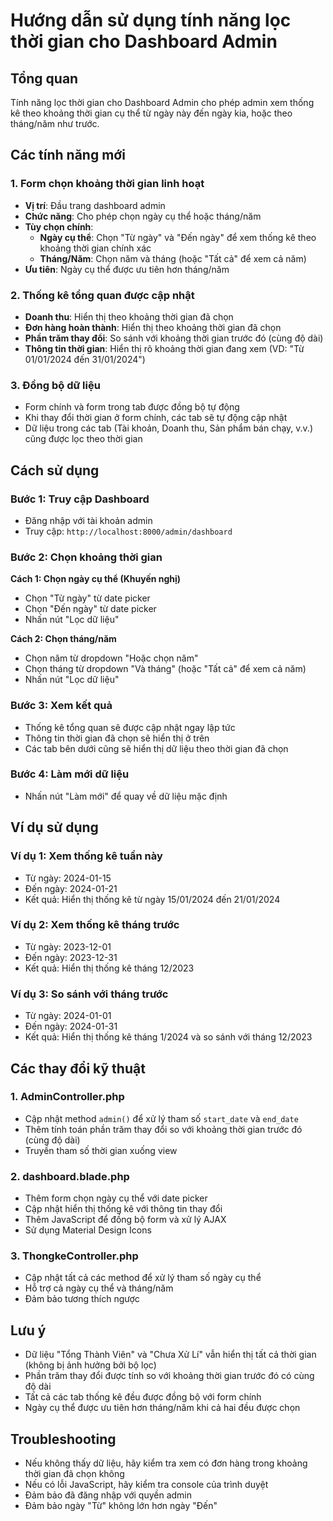# Hướng dẫn sử dụng tính năng lọc thời gian cho Dashboard Admin

## Tổng quan
Tính năng lọc thời gian cho Dashboard Admin cho phép admin xem thống kê theo khoảng thời gian cụ thể từ ngày này đến ngày kia, hoặc theo tháng/năm như trước.

## Các tính năng mới

### 1. Form chọn khoảng thời gian linh hoạt
- **Vị trí**: Đầu trang dashboard admin
- **Chức năng**: Cho phép chọn ngày cụ thể hoặc tháng/năm
- **Tùy chọn chính**:
  - **Ngày cụ thể**: Chọn "Từ ngày" và "Đến ngày" để xem thống kê theo khoảng thời gian chính xác
  - **Tháng/Năm**: Chọn năm và tháng (hoặc "Tất cả" để xem cả năm)
- **Ưu tiên**: Ngày cụ thể được ưu tiên hơn tháng/năm

### 2. Thống kê tổng quan được cập nhật
- **Doanh thu**: Hiển thị theo khoảng thời gian đã chọn
- **Đơn hàng hoàn thành**: Hiển thị theo khoảng thời gian đã chọn
- **Phần trăm thay đổi**: So sánh với khoảng thời gian trước đó (cùng độ dài)
- **Thông tin thời gian**: Hiển thị rõ khoảng thời gian đang xem (VD: "Từ 01/01/2024 đến 31/01/2024")

### 3. Đồng bộ dữ liệu
- Form chính và form trong tab được đồng bộ tự động
- Khi thay đổi thời gian ở form chính, các tab sẽ tự động cập nhật
- Dữ liệu trong các tab (Tài khoản, Doanh thu, Sản phẩm bán chạy, v.v.) cũng được lọc theo thời gian

## Cách sử dụng

### Bước 1: Truy cập Dashboard
- Đăng nhập với tài khoản admin
- Truy cập: `http://localhost:8000/admin/dashboard`

### Bước 2: Chọn khoảng thời gian
**Cách 1: Chọn ngày cụ thể (Khuyến nghị)**
- Chọn "Từ ngày" từ date picker
- Chọn "Đến ngày" từ date picker
- Nhấn nút "Lọc dữ liệu"

**Cách 2: Chọn tháng/năm**
- Chọn năm từ dropdown "Hoặc chọn năm"
- Chọn tháng từ dropdown "Và tháng" (hoặc "Tất cả" để xem cả năm)
- Nhấn nút "Lọc dữ liệu"

### Bước 3: Xem kết quả
- Thống kê tổng quan sẽ được cập nhật ngay lập tức
- Thông tin thời gian đã chọn sẽ hiển thị ở trên
- Các tab bên dưới cũng sẽ hiển thị dữ liệu theo thời gian đã chọn

### Bước 4: Làm mới dữ liệu
- Nhấn nút "Làm mới" để quay về dữ liệu mặc định

## Ví dụ sử dụng

### Ví dụ 1: Xem thống kê tuần này
- Từ ngày: 2024-01-15
- Đến ngày: 2024-01-21
- Kết quả: Hiển thị thống kê từ ngày 15/01/2024 đến 21/01/2024

### Ví dụ 2: Xem thống kê tháng trước
- Từ ngày: 2023-12-01
- Đến ngày: 2023-12-31
- Kết quả: Hiển thị thống kê tháng 12/2023

### Ví dụ 3: So sánh với tháng trước
- Từ ngày: 2024-01-01
- Đến ngày: 2024-01-31
- Kết quả: Hiển thị thống kê tháng 1/2024 và so sánh với tháng 12/2023

## Các thay đổi kỹ thuật

### 1. AdminController.php
- Cập nhật method `admin()` để xử lý tham số `start_date` và `end_date`
- Thêm tính toán phần trăm thay đổi so với khoảng thời gian trước đó (cùng độ dài)
- Truyền tham số thời gian xuống view

### 2. dashboard.blade.php
- Thêm form chọn ngày cụ thể với date picker
- Cập nhật hiển thị thống kê với thông tin thay đổi
- Thêm JavaScript để đồng bộ form và xử lý AJAX
- Sử dụng Material Design Icons

### 3. ThongkeController.php
- Cập nhật tất cả các method để xử lý tham số ngày cụ thể
- Hỗ trợ cả ngày cụ thể và tháng/năm
- Đảm bảo tương thích ngược

## Lưu ý
- Dữ liệu "Tổng Thành Viên" và "Chưa Xử Lí" vẫn hiển thị tất cả thời gian (không bị ảnh hưởng bởi bộ lọc)
- Phần trăm thay đổi được tính so với khoảng thời gian trước đó có cùng độ dài
- Tất cả các tab thống kê đều được đồng bộ với form chính
- Ngày cụ thể được ưu tiên hơn tháng/năm khi cả hai đều được chọn

## Troubleshooting
- Nếu không thấy dữ liệu, hãy kiểm tra xem có đơn hàng trong khoảng thời gian đã chọn không
- Nếu có lỗi JavaScript, hãy kiểm tra console của trình duyệt
- Đảm bảo đã đăng nhập với quyền admin
- Đảm bảo ngày "Từ" không lớn hơn ngày "Đến"
